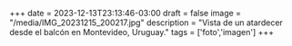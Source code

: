 +++
date = 2023-12-13T23:13:46-03:00
draft = false
image = "/media/IMG_20231215_200217.jpg"
description = "Vista de un atardecer desde el balcón en Montevideo, Uruguay."
tags = ['foto','imagen']
+++
